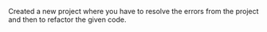 Created a new project where you have to resolve the errors from the project and then to refactor the given code.